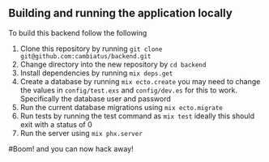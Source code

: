 ## Building and running the application locally
To build this backend follow the following
1. Clone this repository by running `git clone git@github.com:cambiatus/backend.git`
2. Change directory into the new repository by `cd backend`
3. Install dependencies by running `mix deps.get`
4. Create a database by running `mix ecto.create` you may need to change the values in `config/test.exs` and `config/dev.es` for this to work. Specifically the database user and password
5. Run the current database migrations using 	`mix ecto.migrate`
6. Run tests by running the test command as `mix test` ideally this should exit with a status of 0
5. Run the server using `mix phx.server`


#Boom! and you can now hack away!
